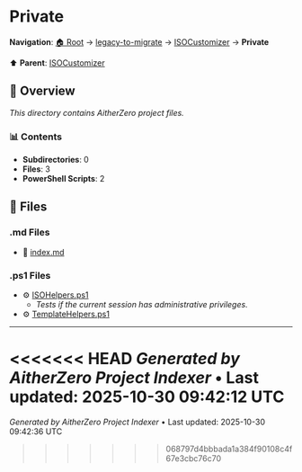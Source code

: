 # Private

**Navigation**: [🏠 Root](../../../index.md) → [legacy-to-migrate](../../index.md) → [ISOCustomizer](../index.md) → **Private**

⬆️ **Parent**: [ISOCustomizer](../index.md)

## 📖 Overview

*This directory contains AitherZero project files.*

### 📊 Contents

- **Subdirectories**: 0
- **Files**: 3
- **PowerShell Scripts**: 2

## 📄 Files

### .md Files

- 📝 [index.md](./index.md)

### .ps1 Files

- ⚙️ [ISOHelpers.ps1](./ISOHelpers.ps1)
  - *Tests if the current session has administrative privileges.*
- ⚙️ [TemplateHelpers.ps1](./TemplateHelpers.ps1)

---

<<<<<<< HEAD
*Generated by AitherZero Project Indexer* • Last updated: 2025-10-30 09:42:12 UTC
=======
*Generated by AitherZero Project Indexer* • Last updated: 2025-10-30 09:42:36 UTC
>>>>>>> 068797d4bbbada1a384f90108c4f67e3cbc76c70

